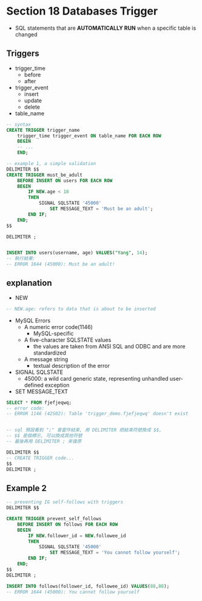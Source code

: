 # Section 18 Databases Trigger

- SQL statements that are __AUTOMATICALLY RUN__ when a specific table is changed

## Triggers

- trigger_time
    - before
    - after
- trigger_event
    - insert 
    - update
    - delete
- table_name


```sql
-- syntax
CREATE TRIGGER trigger_name
    trigger_time trigger_event ON table_name FOR EACH ROW
    BEGIN
    -- ...
    END;

-- example 1, a simple validation
DELIMITER $$
CREATE TRIGGER must_be_adult
    BEFORE INSERT ON users FOR EACH ROW
    BEGIN 
        IF NEW.age < 18
        THEN 
            SIGNAL SQLSTATE '45000'
                SET MESSAGE_TEXT = 'Must be an adult';
        END IF;
    END;
$$ 

DELIMITER ;


INSERT INTO users(username, age) VALUES("Yang", 14);
-- 執行結果: 
-- ERROR 1644 (45000): Must be an adult!
```

## explanation

- NEW

```sql
-- NEW.age: refers to data that is about to be inserted
```

- MySQL Errors
  - A numeric error code(1146)
    - MySQL-specific
  - A five-character SQLSTATE values
    - the values are taken from ANSI SQL and ODBC and are more standardized
  - A message string
    - textual description of the error
- SIGNAL SQLSTATE 
  - 45000: a wild card generic state, representing unhandled user-defined exception
- SET MESSAGE_TEXT 

```sql
SELECT * FROM fjefjeqwq;
-- error code:
-- ERROR 1146 (42S02): Table 'trigger_demo.fjefjeqwq' doesn't exist


-- sql 預設看到 ";" 會當作結束, 用 DELIMITER 把結束符號換成 $$, 
-- $$ 是個標示, 可以換成其他符號
-- 最後再用 DELIMITER ; 來復原

DELIMITER $$
-- CREATE TRIGGER code...
$$
DELIMITER ;
```

## Example 2

```sql
-- preventing IG self-follows with triggers
DELIMITER $$

CREATE TRIGGER prevent_self_follows
    BEFORE INSERT ON follows FOR EACH ROW
    BEGIN
        IF NEW.follower_id = NEW.followee_id
        THEN 
            SIGNAL SQLSTATE '45000'
                SET MESSAGE_TEXT = 'You cannot follow yourself';
        END IF;
    END;
$$
DELIMITER ;

INSERT INTO follows(follower_id, followee_id) VALUES(88,88);
-- ERROR 1644 (45000): You cannot follow yourself

```
